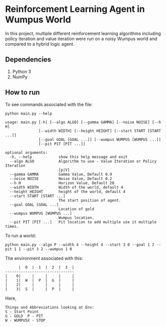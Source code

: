 # Reinforcement Learning Agent in Wumpus World
In this project, multiple different reinforcement learning algorithms including policy iteration and value iteration were run on a noisy Wumpus world and compared to a hybrid logic agent.

## Dependencies
1. Python 3
2. NumPy


## How to run
To see commands associated with the file:

`python main.py --help`

```
usage: main.py [-h] [--algo ALGO] [--gamma GAMMA] [--noise NOISE] [--h H]
               [--width WIDTH] [--height HEIGHT] [--start START [START ...]]
               [--goal GOAL [GOAL ...]] [--wumpus WUMPUS [WUMPUS ...]]
               [--pit PIT [PIT ...]]

optional arguments:
  -h, --help            show this help message and exit
  --algo ALGO           Algorithm to use - Value Iteration or Policy Iteration
                        [p|V]
  --gamma GAMMA         Gamma Value, Default 0.9
  --noise NOISE         Noise Value, Default 0.2
  --h H                 Horizon Value, Default 20
  --width WIDTH         Width of the world, default 4
  --height HEIGHT       height of the world, default 4
  --start START [START ...]
                        The start position of agent.
  --goal GOAL [GOAL ...]
                        Location of gold
  --wumpus WUMPUS [WUMPUS ...]
                        Wumpus location.
  --pit PIT [PIT ...]   Pit location to add multiple use it multiple times.
```

To run a world:

`python main.py --algo P --width 4 --height 4 --start 3 0 --goal 1 2 --pit 1 1 --pit 3 2 --wumpus 1 0`

The environment associated with this:

```
      |  0  |  1  |  2  |  3  |
-------------------------------
|    0|     |     |     |     |
|    1|  W  |  P  |  G  |     |
|    2|     |     |     |     |
|    3|  S  |     |  P  |     |
```

Here,

```
Things and Abbreviations looking at Env:
S - Start Point
G - GOLD  P - PIT
W - WUMPUSX - STOP
```